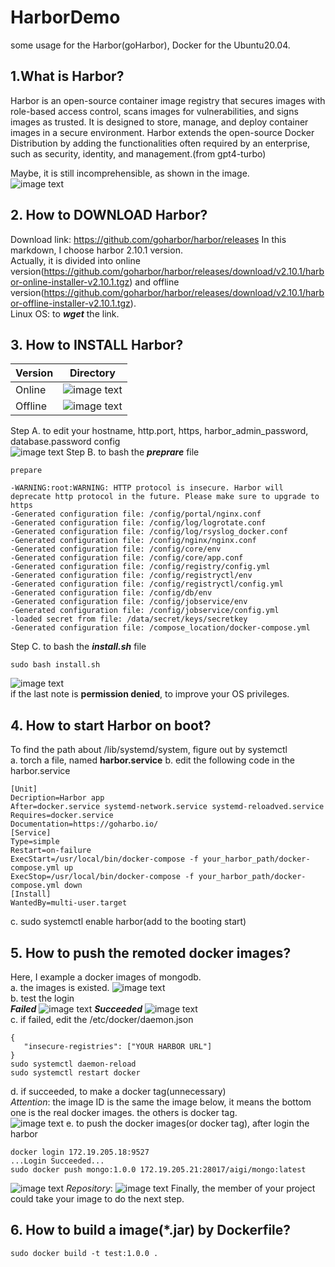 # HarborDemo
some usage for the Harbor(goHarbor), Docker for the Ubuntu20.04.

## 1.What is Harbor?
Harbor is an open-source container image registry that secures images with role-based access control, scans images for vulnerabilities, and signs images as trusted. It is designed to store, manage, and deploy container images in a secure environment. Harbor extends the open-source Docker Distribution by adding the functionalities often required by an enterprise, such as security, identity, and management.(from gpt4-turbo)

Maybe, it is still incomprehensible, as shown in the image.  
![image text](./img/Harbor_home.jpg)

## 2. How to DOWNLOAD Harbor?
Download link: https://github.com/goharbor/harbor/releases
In this markdown, I choose harbor 2.10.1 version.  
Actually, it is divided into online version(https://github.com/goharbor/harbor/releases/download/v2.10.1/harbor-online-installer-v2.10.1.tgz) and offline version(https://github.com/goharbor/harbor/releases/download/v2.10.1/harbor-offline-installer-v2.10.1.tgz).  
Linux OS: to ***wget*** the link.

## 3. How to INSTALL Harbor?

Version | Directory
---- | ----  
Online | ![image text](./img/Harbor_online_version.jpg)  
Offline | ![image text](./img//Harbor_offline_version.jpg)  

Step A. to edit your hostname, http.port, https, harbor_admin_password, database.password config  
![image text](./img/Harbor_yaml.jpg)
Step B. to bash the ***preprare*** file  
```
prepare

-WARNING:root:WARNING: HTTP protocol is insecure. Harbor will deprecate http protocol in the future. Please make sure to upgrade to https
-Generated configuration file: /config/portal/nginx.conf
-Generated configuration file: /config/log/logrotate.conf
-Generated configuration file: /config/log/rsyslog_docker.conf
-Generated configuration file: /config/nginx/nginx.conf
-Generated configuration file: /config/core/env
-Generated configuration file: /config/core/app.conf
-Generated configuration file: /config/registry/config.yml
-Generated configuration file: /config/registryctl/env
-Generated configuration file: /config/registryctl/config.yml
-Generated configuration file: /config/db/env
-Generated configuration file: /config/jobservice/env
-Generated configuration file: /config/jobservice/config.yml
-loaded secret from file: /data/secret/keys/secretkey
-Generated configuration file: /compose_location/docker-compose.yml
```
Step C. to bash the ***install.sh*** file
```
sudo bash install.sh
```
![image text](./img/Harbor_install.jpg)  
if the last note is **permission denied**, to improve your OS privileges.  
## 4. How to start Harbor on boot?
To find the path about /lib/systemd/system, figure out by systemctl  
a. torch a file, named **harbor.service**
b. edit the following code in the harbor.service
```
[Unit]
Decription=Harbor app
After=docker.service systemd-network.service systemd-reloadved.service
Requires=docker.service
Documentation=https://goharbo.io/
[Service]
Type=simple
Restart=on-failure
ExecStart=/usr/local/bin/docker-compose -f your_harbor_path/docker-compose.yml up
ExecStop=/usr/local/bin/docker-compose -f your_harbor_path/docker-compose.yml down
[Install]
WantedBy=multi-user.target
```
c. sudo systemctl enable harbor(add to the booting start)  
## 5. How to push the remoted docker images?
Here, I example a docker images of mongodb.  
a. the images is existed.
![image text](./img/Harbor_image.jpg)  
b. test the login  
***Failed***
![image text](./img/Harbor_login_exception.jpg)
***Succeeded***
![image text](./img/Harbor_login_succeeded.jpg)  
c. if failed, edit the /etc/docker/daemon.json
```
{
   "insecure-registries": ["YOUR HARBOR URL"]
}
sudo systemctl daemon-reload
sudo systemctl restart docker
```
d. if succeeded, to make a docker tag(unnecessary)  
*Attention*: the image ID is the same the image below, it means the bottom one is the real docker images. the others is docker tag.  
![image text](./img/Harbor_docker_tag.jpg)
e. to push the docker images(or docker tag), after login the harbor
```
docker login 172.19.205.18:9527
...Login Succeeded...
sudo docker push mongo:1.0.0 172.19.205.21:28017/aigi/mongo:latest
```
![image text](./img/Harbor_docker_push.jpg)
*Repository*:
![image text](./img/Harbor_docker_push_result.jpg)
Finally, the member of your project could take your image to do the next step.
## 6. How to build a image(*.jar) by Dockerfile?
```
sudo docker build -t test:1.0.0 .
```
